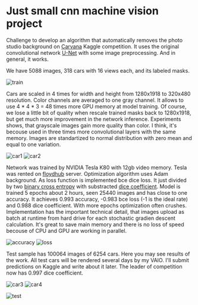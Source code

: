 Just small cnn machine vision project
=================================
Challenge to develop an algorithm that automatically removes the photo studio background on [Carvana](https://www.kaggle.com/c/carvana-image-masking-challenge) Kaggle competition. It uses the original convolutional network [U-Net](https://arxiv.org/abs/1505.04597) with some image preprocessing. And in general, it works.

We have 5088 images, 318 cars with 16 views each, and its labeled masks.

![train](data/train.jpg)

Cars are scaled in 4 times for width and height from 1280x1918 to 320x480 resolution. Color channels are averaged to one gray channel. It allows to use 4 * 4 * 3 = 48 times more GPU memory at model training. Of course, we lose a little bit of quality when rescale trained masks back to 1280x1918, but get much more improvement in the network inference. Experiments shows, that grayscale images gain more quality than color. I think, it's becouse used in three times more convolutional layers with the same memory. Images are standartized to normal distribution with zero mean and equal to one variation.

![car1](data/car1.png)
![car2](data/car2.png)

Network was trained by NVIDIA Tesla K80 with 12gb video memory. Tesla was rented on [floydhub](https://www.floydhub.com/) server. Optimization algorithm uses Adam background. As loss function is implemented bce dice loss. It just divided by two [binary cross entropy](https://stats.stackexchange.com/questions/260505/machine-learning-should-i-use-a-categorical-cross-entropy-or-binary-cross-entro) with substracted [dice coefficient](https://en.wikipedia.org/wiki/S%C3%B8rensen%E2%80%93Dice_coefficient). Model is trained 5 epochs about 2 hours, seen 25440 images and has close to one accuracy. It achieves 0.993 accuracy, -0.983 bce loss (-1 is the ideal rate) and 0.988 dice coefficient. With more epochs optimization often crushes. Implementation has the important technical detail, that images upload as batch at runtime from hard drive for each stochastic gradien descent calculation. It's great to save main memory and there is no loss of speed becouse of CPU and GPU are working in parallel.

![accuracy](data/accuracy.png) 
![loss](data/loss.png)

Test sample has 100064 images of 6254 cars. Here you may see results of the work. All test cars will be rendered several days by my VAIO. I'll submit predictions on Kaggle and write about it later. The leader of competition now has 0.997 dice coefficient.

![car3](data/car3.png)
![car4](data/car4.png)

![test](data/test.jpg)	
